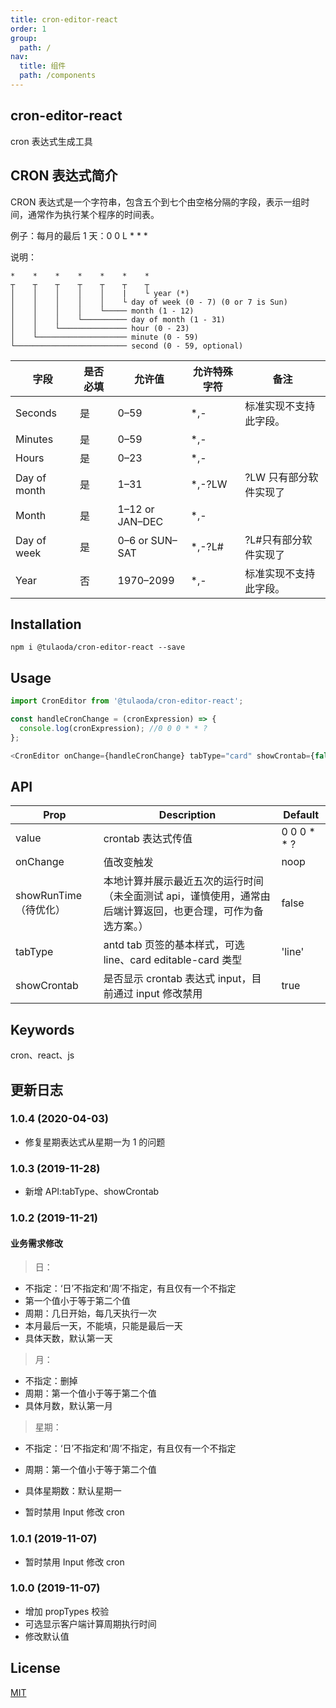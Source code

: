 ```yaml
---
title: cron-editor-react
order: 1
group:
  path: /
nav:
  title: 组件
  path: /components
---
```


## cron-editor-react

cron 表达式生成工具

## CRON 表达式简介

CRON 表达式是一个字符串，包含五个到七个由空格分隔的字段，表示一组时间，通常作为执行某个程序的时间表。

例子：每月的最后 1 天：0 0 L \* \* \*

说明：

```
*    *    *    *    *    *    *
┬    ┬    ┬    ┬    ┬    ┬    ┬
│    │    │    │    │    |    └ year (*)
│    │    │    │    │    └ day of week (0 - 7) (0 or 7 is Sun)
│    │    │    │    └───── month (1 - 12)
│    │    │    └────────── day of month (1 - 31)
│    │    └─────────────── hour (0 - 23)
│    └──────────────────── minute (0 - 59)
└───────────────────────── second (0 - 59, optional)
```

| 字段         | 是否必填 | 允许值          | 允许特殊字符 | 备注                   |
| ------------ | -------- | --------------- | ------------ | ---------------------- |
| Seconds      | 是       | 0–59            | \*,-         | 标准实现不支持此字段。 |
| Minutes      | 是       | 0–59            | \*,-         |
| Hours        | 是       | 0–23            | \*,-         |
| Day of month | 是       | 1–31            | \*,-?LW      | ?LW 只有部分软件实现了 |
| Month        | 是       | 1–12 or JAN–DEC | \*,-         |
| Day of week  | 是       | 0–6 or SUN–SAT  | \*,-?L#      | ?L#只有部分软件实现了  |
| Year         | 否       | 1970–2099       | \*,-         | 标准实现不支持此字段。 |

<!--
```jsx | inline
import React from 'react';
import Groupjpeg from '../assets/cron-screenshot.png';
export default () => <img src={Groupjpeg} width="800" />;
``` -->

## Installation

```shell
npm i @tulaoda/cron-editor-react --save
```

## Usage

```javascript
import CronEditor from '@tulaoda/cron-editor-react';

const handleCronChange = (cronExpression) => {
  console.log(cronExpression); //0 0 0 * * ?
};

<CronEditor onChange={handleCronChange} tabType="card" showCrontab={false} value={'0 0 0 * * ?'} />;
```

## API

| Prop | Description | Default |
| --- | --- | --- |
| value | crontab 表达式传值 | 0 0 0 \* \* ? |
| onChange | 值改变触发 | noop |
| showRunTime（待优化） | 本地计算并展示最近五次的运行时间（未全面测试 api，谨慎使用，通常由后端计算返回，也更合理，可作为备选方案。） | false |
| tabType | antd tab 页签的基本样式，可选 line、card editable-card 类型 | 'line' |
| showCrontab | 是否显示 crontab 表达式 input，目前通过 input 修改禁用 | true |

## Keywords

cron、react、js

## 更新日志

### 1.0.4 (2020-04-03)

- 修复星期表达式从星期一为 1 的问题

### 1.0.3 (2019-11-28)

- 新增 API:tabType、showCrontab

### 1.0.2 (2019-11-21)

#### 业务需求修改

> 日：

- 不指定：‘日’不指定和‘周’不指定，有且仅有一个不指定
- 第一个值小于等于第二个值
- 周期：几日开始，每几天执行一次
- 本月最后一天，不能填，只能是最后一天
- 具体天数，默认第一天

> 月：

- 不指定：删掉
- 周期：第一个值小于等于第二个值
- 具体月数，默认第一月

> 星期：

- 不指定：‘日’不指定和‘周’不指定，有且仅有一个不指定
- 周期：第一个值小于等于第二个值
- 具体星期数：默认星期一

- 暂时禁用 Input 修改 cron

### 1.0.1 (2019-11-07)

- 暂时禁用 Input 修改 cron

### 1.0.0 (2019-11-07)

- 增加 propTypes 校验
- 可选显示客户端计算周期执行时间
- 修改默认值

## License

[MIT](./LICENSE)

